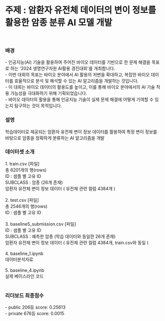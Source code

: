 <h1> 주제 : 암환자 유전체 데이터의 변이 정보를 활용한 암종 분류 AI 모델 개발 </h1>
<br>
<h3> 배경 </h3>
- 인공지능(AI) 기술을 활용하여 주어진 바이오 데이터를 기반으로 한 문제 해결을 목표로 하는 '2024 생명연구자원 AI활용 경진대회'를 개최합니다.
  <br>
- 이번 대회의 목표는 바이오 분야에서 AI 활용의 저변을 확대하고, 복잡한 바이오 데이터를 효율적으로 분석 및 해석할 수 있는 AI 알고리즘을 개발하는 것입니다.
  <br>
- 이 대회는 바이오 데이터의 활용도를 높이고, 이를 통해 바이오 분야에서의 AI 기술 적용 가능성을 극대화하기 위해 기획되었습니다.
  <br>
- 바이오 데이터의 활용을 통해 인공지능 기술이 실제 문제 해결에 어떻게 기여할 수 있는지 탐구하는 것이 목적입니다.
  <br>
  
<h3> 설명 </h3>
학습데이터로 제공되는 암환자 유전체 변이 정보 데이터를 활용하여 특정 변이 정보를 바탕으로 암종을 정확하게 분류하는 AI 알고리즘을 개발

<h3> 데이터셋 소개 </h3>
1. 
train.csv [파일]
<br>
총 6201개의 행(rows)
<br>
ID : 샘플 별 고유 ID
<br>
SUBCLASS : 암종 (26개 존재)
<br>
암환자 유전체 변이 정보 데이터 ( 유전체 관련 컬럼 4384개 )
<br><br>
2.
test.csv [파일]
<br>
총 2546개의 행(rows)
<br>
ID : 샘플 별 고유 ID
<br><br>
3.
baseline5_submission.csv [파일]
<br>
ID : 샘플 별 고유 ID
<br>
SUBCLASS : 예측한 암종 (학습 데이터와 동일한 26개 존재)
<br>
암환자 유전체 변이 정보 데이터 ( 유전체 관련 컬럼 4384개, train.csv와 동일 )
<br><br>
4.
baseline_1.ipynb
<br>
데이터분석자료
<br><br>
5.
baseline_4.ipynb
<br>
실제 베이스라인 코드
<br><br>
<h3>리더보드 최종점수</h3>
- public 206등 score: 0.25613
<br>
- private 676등 score: 0.0015


